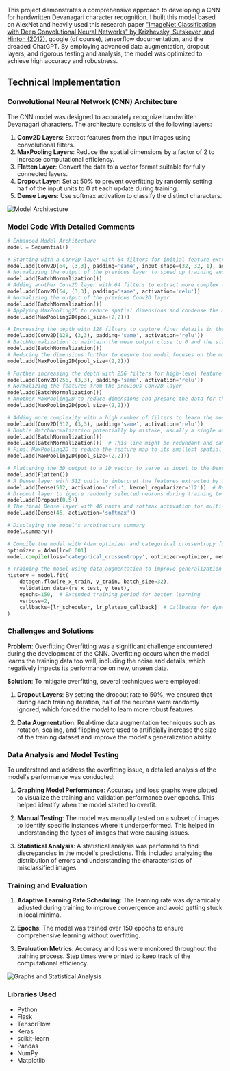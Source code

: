 This project demonstrates a comprehensive approach to developing a CNN for handwritten Devanagari character recognition. I built this model based on AlexNet and heavily used this research paper ["ImageNet Classification with Deep Convolutional Neural Networks" by Krizhevsky, Sutskever, and Hinton (2012)](https://proceedings.neurips.cc/paper_files/paper/2012/file/c399862d3b9d6b76c8436e924a68c45b-Paper.pdf), google (of course), tensorflow documentation, and the dreaded ChatGPT. By employing advanced data augmentation, dropout layers, and rigorous testing and analysis, the model was optimized to achieve high accuracy and robustness.

## Technical Implementation

### Convolutional Neural Network (CNN) Architecture

The CNN model was designed to accurately recognize handwritten Devanagari characters. The architecture consists of the following layers:

1. **Conv2D Layers**: Extract features from the input images using convolutional filters.
2. **MaxPooling Layers**: Reduce the spatial dimensions by a factor of 2 to increase computational efficiency.
3. **Flatten Layer**: Convert the data to a vector format suitable for fully connected layers.
4. **Dropout Layer**: Set at 50% to prevent overfitting by randomly setting half of the input units to 0 at each update during training.
5. **Dense Layers**: Use softmax activation to classify the distinct characters.

![Model Architecture](/assets/model_architecture.png)

### Model Code With Detailed Comments

``` python
# Enhanced Model Architecture
model = Sequential()

# Starting with a Conv2D layer with 64 filters for initial feature extraction from the input image
model.add(Conv2D(64, (3,3), padding='same', input_shape=(32, 32, 1), activation='relu'))
# Normalizing the output of the previous layer to speed up training and improve model stability
model.add(BatchNormalization())
# Adding another Conv2D layer with 64 filters to extract more complex features
model.add(Conv2D(64, (3,3), padding='same', activation='relu'))
# Normalizing the output of the previous Conv2D layer
model.add(BatchNormalization())
# Applying MaxPooling2D to reduce spatial dimensions and condense the most important features
model.add(MaxPooling2D(pool_size=(2,2)))

# Increasing the depth with 128 filters to capture finer details in the images
model.add(Conv2D(128, (3,3), padding='same', activation='relu'))
# BatchNormalization to maintain the mean output close to 0 and the standard deviation close to 1
model.add(BatchNormalization())
# Reducing the dimensions further to ensure the model focuses on the most critical features
model.add(MaxPooling2D(pool_size=(2,2)))

# Further increasing the depth with 256 filters for high-level feature extraction
model.add(Conv2D(256, (3,3), padding='same', activation='relu'))
# Normalizing the features from the previous Conv2D layer
model.add(BatchNormalization())
# Another MaxPooling2D to reduce dimensions and prepare the data for the Dense layers
model.add(MaxPooling2D(pool_size=(2,2)))

# Adding more complexity with a high number of filters to learn the most abstract representations
model.add(Conv2D(512, (3,3), padding='same', activation='relu'))
# Double BatchNormalization potentially by mistake, usually a single one is sufficient after a Conv2D
model.add(BatchNormalization())
model.add(BatchNormalization())  # This line might be redundant and can be removed.
# Final MaxPooling2D to reduce the feature map to its smallest spatial dimensions
model.add(MaxPooling2D(pool_size=(2,2)))

# Flattening the 3D output to a 1D vector to serve as input to the Dense layer
model.add(Flatten())
# A Dense layer with 512 units to interpret the features extracted by Conv2D layers
model.add(Dense(512, activation='relu', kernel_regularizer='l2'))  # Regularization to prevent overfitting
# Dropout layer to ignore randomly selected neurons during training to prevent overfitting
model.add(Dropout(0.5))
# The final Dense layer with 46 units and softmax activation for multi-class classification
model.add(Dense(46, activation='softmax'))

# Displaying the model's architecture summary
model.summary()

# Compile the model with Adam optimizer and categorical crossentropy for multi-class classification
optimizer = Adam(lr=0.001)
model.compile(loss='categorical_crossentropy', optimizer=optimizer, metrics=['accuracy'])

# Training the model using data augmentation to improve generalization
history = model.fit(
    datagen.flow(re_x_train, y_train, batch_size=32),
    validation_data=(re_x_test, y_test),
    epochs=150,  # Extended training period for better learning
    verbose=2,
    callbacks=[lr_scheduler, lr_plateau_callback]  # Callbacks for dynamic learning rate adjustments
)
```

### Challenges and Solutions

**Problem**: Overfitting
Overfitting was a significant challenge encountered during the development of the CNN. Overfitting occurs when the model learns the training data too well, including the noise and details, which negatively impacts its performance on new, unseen data.

**Solution**:
To mitigate overfitting, several techniques were employed:

1. **Dropout Layers**: By setting the dropout rate to 50%, we ensured that during each training iteration, half of the neurons were randomly ignored, which forced the model to learn more robust features.
   
2. **Data Augmentation**: Real-time data augmentation techniques such as rotation, scaling, and flipping were used to artificially increase the size of the training dataset and improve the model's generalization ability.

### Data Analysis and Model Testing

To understand and address the overfitting issue, a detailed analysis of the model's performance was conducted:

1. **Graphing Model Performance**: Accuracy and loss graphs were plotted to visualize the training and validation performance over epochs. This helped identify when the model started to overfit.
   
2. **Manual Testing**: The model was manually tested on a subset of images to identify specific instances where it underperformed. This helped in understanding the types of images that were causing issues.
   
3. **Statistical Analysis**: A statistical analysis was performed to find discrepancies in the model's predictions. This included analyzing the distribution of errors and understanding the characteristics of misclassified images.

### Training and Evaluation

1. **Adaptive Learning Rate Scheduling**: The learning rate was dynamically adjusted during training to improve convergence and avoid getting stuck in local minima.
   
2. **Epochs**: The model was trained over 150 epochs to ensure comprehensive learning without overfitting.
   
3. **Evaluation Metrics**: Accuracy and loss were monitored throughout the training process. Step times were printed to keep track of the computational efficiency.

![Graphs and Statistical Analysis](/assets/dp_testing.png)

### Libraries Used
- Python
- Flask
- TensorFlow
- Keras
- scikit-learn
- Pandas
- NumPy
- Matplotlib

